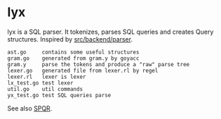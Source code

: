 # lyx

lyx is a SQL parser. It tokenizes, parses SQL queries and creates Query structures. Inspired by [src/backend/parser](https://github.com/postgres/postgres/tree/master/src/backend/parser).


```
ast.go     contains some useful structures
gram.go    generated from gram.y by goyacc
gram.y     parse the tokens and produce a "raw" parse tree
lexer.go   generated file from lexer.rl by regel
lexer.rl   lexer is lexer
lx_test.go test lexer
util.go    util commands
yx_test.go test SQL queries parse
```

See also [SPQR](github.com/pg-sharding/spqr).
